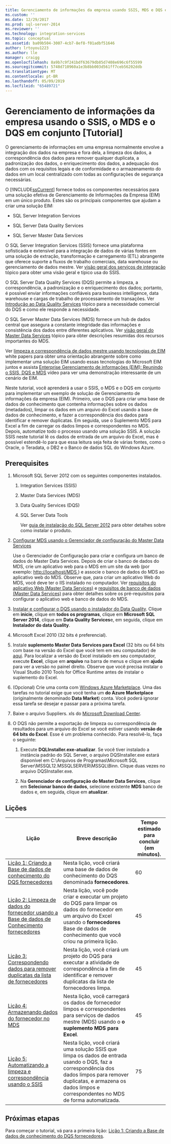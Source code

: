 ```yaml
---
title: Gerenciamento de informações da empresa usando SSIS, MDS e DQS em conjunto [Tutorial] | Microsoft Docs
ms.custom: ''
ms.date: 12/29/2017
ms.prod: sql-server-2014
ms.reviewer: ''
ms.technology: integration-services
ms.topic: conceptual
ms.assetid: ba09b504-3007-4cb7-8ef8-f01adbf51646
author: lrtoyou1223
ms.author: lle
manager: craigg
ms.openlocfilehash: 8a9b7c9f241bdf63679db85d7408e696c6f55599
ms.sourcegitcommit: 5748d710960a1e3b8bb003d561ff7ceb56202ddb
ms.translationtype: MT
ms.contentlocale: pt-BR
ms.lasthandoff: 05/09/2019
ms.locfileid: "65489721"
---
```

# <a name="enterprise-information-management-using-ssis-mds-and-dqs-together-tutorial"></a>Gerenciamento de informações da empresa usando o SSIS, o MDS e o DQS em conjunto [Tutorial]
  O gerenciamento de informações em uma empresa normalmente envolve a integração dos dados na empresa e fora dela, a limpeza dos dados, a correspondência dos dados para remover qualquer duplicata, a padronização dos dados, o enriquecimento dos dados, a adequação dos dados com os requisitos legais e de conformidade e o armazenamento do dados em um local centralizado com todas as configurações de segurança necessárias.  
  
 O [!INCLUDE[ssCurrent](../includes/sscurrent-md.md)] fornece todos os componentes necessários para uma solução efetiva de Gerenciamento de Informações da Empresa (EIM) em um único produto. Estes são os principais componentes que ajudam a criar uma solução EIM:  
  
-   SQL Server Integration Services  
  
-   SQL Server Data Quality Services  
  
-   SQL Server Master Data Services  
  
 O SQL Server Integration Services (SSIS) fornece uma plataforma sofisticada e extensível para a integração de dados de várias fontes em uma solução de extração, transformação e carregamento (ETL) abrangente que oferece suporte a fluxos de trabalho comerciais, data warehouse ou gerenciamento de dados mestre. Ver [visão geral dos serviços de integração](https://msdn.microsoft.com/library/ms141263\(SQL.105\).aspx) tópico para obter uma visão geral e típico usa do SSIS.  
  
 O SQL Server Data Quality Services (DQS) permite a limpeza, a correspondência, a padronização e o enriquecimento dos dados; portanto, é possível enviar informações confiáveis para business intelligence, data warehouse e cargas de trabalho de processamento de transações. Ver [Introdução ao Data Quality Services](https://msdn.microsoft.com/library/ff877917.aspx) tópico para a necessidade comercial do DQS e como ele responde a necessidade.  
  
 O SQL Server Master Data Services (MDS) fornece um hub de dados central que assegura a constante integridade das informações e consistência dos dados entre diferentes aplicativos. Ver [visão geral do Master Data Services](../master-data-services/master-data-services-overview-mds.md) tópico para obter descrições resumidas dos recursos importantes do MDS.  
  
 Ver [limpeza e correspondência de dados mestre usando tecnologias de EIM](https://msdn.microsoft.com/library/hh403491.aspx) white papers para obter uma orientação abrangente sobre como implementar uma solução EIM usando essas tecnologias do Microsoft EIM juntos e assista [Enterprise Gerenciamento de informações (EIM): Reunindo o SSIS, DQS e MDS](https://go.microsoft.com/fwlink/?LinkId=258672) vídeo para ver uma demonstração interessante de um cenário de EIM.  
  
 Neste tutorial, você aprenderá a usar o SSIS, o MDS e o DQS em conjunto para implementar um exemplo de solução de Gerenciamento de informações da empresa (EIM). Primeiro, use o DQS para criar uma base de dados de conhecimento que contenha informações sobre os dados (metadados), limpar os dados em um arquivo do Excel usando a base de dados de conhecimento, e fazer a correspondência dos dados para identificar e remover duplicatas. Em seguida, use o Suplemento MDS para Excel a fim de carregar os dados limpos e correspondentes no MDS. Depois, automatize todo o processo usando uma solução SSIS. A solução SSIS neste tutorial lê os dados de entrada de um arquivo do Excel, mas é possível estendê-lo para que essa leitura seja feita de várias fontes, como o Oracle, o Teradata, o DB2 e o Banco de dados SQL do Windows Azure.  
  
## <a name="prerequisites"></a>Prerequisites  
  
1.  Microsoft SQL Server 2012 com os seguintes componentes instalados.  
  
    1.  Integration Services (SSIS)  
  
    2.  Master Data Services (MDS)  
  
    3.  Data Quality Services (DQS)  
  
    4.  SQL Server Data Tools  
  
         Ver [guia de instalação do SQL Server 2012](../database-engine/install-windows/installation-for-sql-server.md) para obter detalhes sobre como instalar o produto.  
  
2.  [Configurar MDS usando o Gerenciador de configuração do Master Data Services](https://msdn.microsoft.com/library/ee633884.aspx)  
  
     Use o Gerenciador de Configuração para criar e configura um banco de dados do Master Data Services. Depois de criar o banco de dados do MDS, crie um aplicativo web para o MDS em um site da web (por exemplo: [ http://localhost/MDS ](http://localhost/MDS)) e associe o banco de dados do MDS ao aplicativo web do MDS. Observe que, para criar um aplicativo Web do MDS, você deve ter o IIS instalado no computador. Ver [requisitos do aplicativo Web (Master Data Services)](https://msdn.microsoft.com/library/ee633744.aspx) e [requisitos de banco de dados (Master Data Services)](https://msdn.microsoft.com/library/ee633767.aspx) para obter detalhes sobre os pré-requisitos para configurar o aplicativo web e banco de dados do MDS.  
  
3.  [Instalar e configurar o DQS usando o instalador do Data Quality](https://msdn.microsoft.com/library/hh231682.aspx). Clique em **inicie**, clique em **todos os programas**, clique em **Microsoft SQL Server 2014**, clique em **Data Quality Services**e, em seguida, clique em **Instalador do data Quality**.  
  
4.  Microsoft Excel 2010 (32 bits é preferencial).  
  
5.  Instale **suplemento Master Data Services para Excel** (32 bits ou 64 bits com base na versão do Excel que você tem em seu computador) de [aqui](https://www.microsoft.com/download/details.aspx?id=29064). Para localizar a versão do Excel instalado em seu computador, execute **Excel**, clique em **arquivo** na barra de menus e clique em **ajuda** para ver a versão no painel direito. Observe que você precisa instalar o Visual Studio 2010 Tools for Office Runtime antes de instalar o suplemento do Excel.  
  
6.  (Opcional) Crie uma conta com [Windows Azure Marketplace](https://datamarket.azure.com/). Uma das tarefas no tutorial exige que você tenha um **do Azure Marketplace** (originalmente denominado **Data Market**) conta. Você poderá ignorar essa tarefa se desejar e passar para a próxima tarefa.  
  
7.  Baixe o arquivo Suppliers. xls do [Microsoft Download Center](https://go.microsoft.com/fwlink/?LinkId=271504).  
  
8.  O DQS não permite a exportação de limpeza ou correspondência de resultados para um arquivo do Excel se você estiver usando **versão de 64 bits do Excel**. Esse é um problema conhecido. Para resolvê-lo, faça o seguinte:  
  
    1.  Execute **DQLInstaller.exe-atualizar**. Se você tiver instalado a instância padrão do SQL Server, o arquivo DQSInstaller.exe estará disponível em C:\Arquivos de Programas\Microsoft SQL Server\MSSQL12.MSSQLSERVER\MSSQL\Binn. Clique duas vezes no arquivo DQSInstaller.exe.  
  
    2.  Na **Gerenciador de configuração do Master Data Services**, clique em **Selecionar banco de dados**, selecione existente **MDS** banco de dados e, em seguida, clique em **atualizar**.  
  
## <a name="lessons"></a>Lições  
  
|Lição|Breve descrição|Tempo estimado para concluir (em minutos).|  
|------------|-----------------------|------------------------------------------------|  
|[Lição 1: Criando a Base de dados de conhecimento do DQS fornecedores](../../2014/tutorials/lesson-1-creating-the-suppliers-dqs-knowledge-base.md)|Nesta lição, você criará uma base de dados de conhecimento do DQS denominada **fornecedores**.|60|  
|[Lição 2: Limpeza de dados do fornecedor usando a Base de dados de Conhecimento fornecedores](../../2014/tutorials/lesson-2-cleansing-supplier-data-using-the-suppliers-knowledge-base.md)|Nesta lição, você pode criar e executar um projeto do DQS para limpar os dados do fornecedor em um arquivo do Excel usando o **fornecedores** Base de dados de conhecimento que você criou na primeira lição.|45|  
|[Lição 3: Correspondendo dados para remover duplicatas da lista de fornecedores](../../2014/tutorials/lesson-3-matching-data-to-remove-duplicates-from-supplier-list.md)|Nesta lição, você criará um projeto do DQS para executar a atividade de correspondência a fim de identificar e remover duplicatas da lista de fornecedores limpa.|45|  
|[Lição 4: Armazenando dados do fornecedor no MDS](../../2014/tutorials/lesson-4-storing-supplier-data-in-mds.md)|Nesta lição, você carregará os dados de fornecedor limpos e correspondentes para serviços de dados mestre (MDS) usando o **o suplemento MDS para Excel**.|45|  
|[Lição 5: Automatizando a limpeza e correspondência usando o SSIS](../../2014/tutorials/lesson-5-automating-the-cleansing-and-matching-using-ssis.md)|Nesta lição, você criará uma solução SSIS que limpa os dados de entrada usando o DQS, faz a correspondência dos dados limpos para remover duplicatas, e armazena os dados limpos e correspondentes no MDS de forma automatizada.|75|  
  
## <a name="next-steps"></a>Próximas etapas  
 Para começar o tutorial, vá para a primeira lição: [Lição 1: Criando a Base de dados de conhecimento do DQS fornecedores](../../2014/tutorials/lesson-1-creating-the-suppliers-dqs-knowledge-base.md).  
  
  
